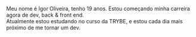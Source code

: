 Meu nome é Igor Oliveira, tenho 19 anos. Estou começando minha carreira agora de dev, back & front end.         
Atualmente estou estudando no curso da TRYBE, e estou cada dia mais próximo de me tornar um dev.
